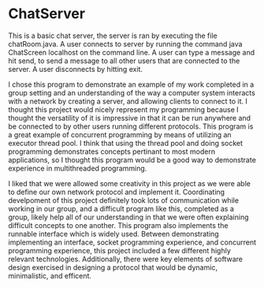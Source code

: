 # ChatServer
This is a basic chat server, the server is ran by executing the file chatRoom.java. A user connects to server by running the command java ChatScreen localhost <username> on the command line. A user can type a message and hit send, to send a message to all other users that are connected to the server. A user disconnects by hitting exit.
 
I chose this program to demonstrate an example of my work completed in a group setting and an understanding of the way a computer system interacts with a network by creating a server, and allowing clients to connect to it. I thought this project would nicely represent my programming because I thought the versatility of it is impressive in that it can be run anywhere and be connected to by other users running different protocols. This program is a great example of concurrent programming by means of utilizing an executor thread pool. I think that using the thread pool and doing socket programming demonstrates concepts pertinant to most modern applications, so I thought this program would be a good way to demonstrate experience in multithreaded programming.

I liked that we were allowed some creativity in this project as we were able to define our own network protocol and implement it. Coordinating develpoment of this project definitely took lots of communication while working in our group, and a difficult program like this, completed as a group, likely help all of our understanding in that we were often explaining difficult concepts to one another. This program also implements the runnable interface which is widely used. Between demonstrating implementing an interface, socket programming experience, and concurrent programming experience, this project included a few different highly relevant technologies. Additionally, there were key elements of software design exercised in designing a protocol that would be dynamic, minimalistic, and efficent. 
